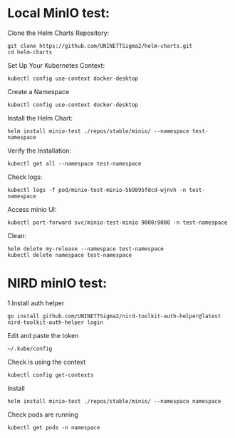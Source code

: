 # Local MinIO test:
Clone the Helm Charts Repository:
```
git clone https://github.com/UNINETTSigma2/helm-charts.git
cd helm-charts
```
Set Up Your Kubernetes Context:
```
kubectl config use-context docker-desktop
```
Create a Namespace 
```
kubectl config use-context docker-desktop 
```
Install the Helm Chart:
```
helm install minio-test ./repos/stable/minio/ --namespace test-namespace
```
Verify the Installation:
```
kubectl get all --namespace test-namespace
```
Check logs:
```
kubectl logs -f pod/minio-test-minio-5b9895fdcd-wjnvh -n test-namespace
```
Access minio UI:
```
kubectl port-forward svc/minio-test-minio 9000:9000 -n test-namespace
```
Clean:
```
helm delete my-release --namespace test-namespace
kubectl delete namespace test-namespace
```

# NIRD minIO test:
1.Install auth helper
```
go install github.com/UNINETTSigma2/nird-toolkit-auth-helper@latest
nird-toolkit-auth-helper login
```
Edit and paste the token
```
~/.kube/config
```
Check is using the context
```
kubectl config get-contexts
```
Install 
```
helm install minio-test ./repos/stable/minio/ --namespace namespace
```
Check pods are running
```
kubectl get pods -n namespace
```